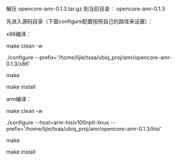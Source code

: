 解压 opencore-amr-0.1.3.tar.gz 到当前目录： opencore-amr-0.1.3

先进入源码目录（下面configure配置按照自己的路径来设置）：


x86编译：

make clean -w

./configure --prefix='/home/lijie/txaa/ubiq_proj/amr/opencore-amr-0.1.3/x86'

make

make install 


arm编译：

make clean -w

./configure --host=arm-hisiv100nptl-linux --prefix='/home/lijie/txaa/ubiq_proj/amr/opencore-amr-0.1.3/hisi'

make

make install 
